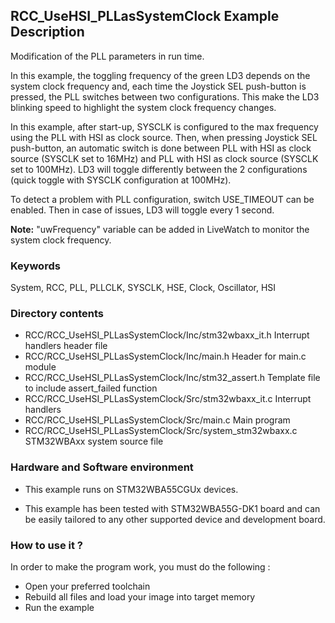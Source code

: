 ## <b>RCC_UseHSI_PLLasSystemClock Example Description</b>

Modification of the PLL parameters in run time.

In this example, the toggling frequency of the green LD3 depends on the system clock
frequency and, each time the Joystick SEL push-button is pressed, the PLL switches between two configurations.
This make the LD3 blinking speed to highlight the system clock frequency changes.

In this example, after start-up, SYSCLK is configured to the max frequency using the PLL with
HSI as clock source.
Then, when pressing Joystick SEL push-button, an automatic switch is done between PLL with HSI as clock source (SYSCLK
set to 16MHz) and PLL with HSI as clock source (SYSCLK set to 100MHz).
LD3 will toggle differently between the 2 configurations (quick toggle with SYSCLK configuration at 100MHz).

To detect a problem with PLL configuration, switch USE_TIMEOUT can be enabled. Then in case of issues,
LD3 will toggle every 1 second.

**Note:** "uwFrequency" variable can be added in LiveWatch to monitor the system clock frequency.

### <b>Keywords</b>

System, RCC, PLL, PLLCLK, SYSCLK, HSE, Clock, Oscillator, HSI


### <b>Directory contents</b>

  - RCC/RCC_UseHSI_PLLasSystemClock/Inc/stm32wbaxx_it.h          Interrupt handlers header file
  - RCC/RCC_UseHSI_PLLasSystemClock/Inc/main.h                  Header for main.c module
  - RCC/RCC_UseHSI_PLLasSystemClock/Inc/stm32_assert.h          Template file to include assert_failed function
  - RCC/RCC_UseHSI_PLLasSystemClock/Src/stm32wbaxx_it.c          Interrupt handlers
  - RCC/RCC_UseHSI_PLLasSystemClock/Src/main.c                  Main program
  - RCC/RCC_UseHSI_PLLasSystemClock/Src/system_stm32wbaxx.c      STM32WBAxx system source file


### <b>Hardware and Software environment</b> 

  - This example runs on STM32WBA55CGUx devices.

  - This example has been tested with STM32WBA55G-DK1 board and can be
    easily tailored to any other supported device and development board.


### <b>How to use it ?</b> 

In order to make the program work, you must do the following :

 - Open your preferred toolchain
 - Rebuild all files and load your image into target memory
 - Run the example

